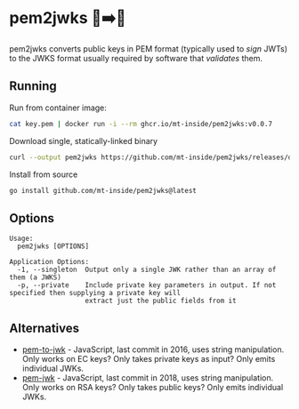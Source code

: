 # pem2jwks 📜➡️🏦

pem2jwks converts public keys in PEM format (typically used to _sign_ JWTs) to the JWKS format usually required by software that _validates_ them.

## Running

Run from container image:
```bash
cat key.pem | docker run -i --rm ghcr.io/mt-inside/pem2jwks:v0.0.7
```

Download single, statically-linked binary
```bash
curl --output pem2jwks https://github.com/mt-inside/pem2jwks/releases/download/v0.0.7/pem2jwks-$(uname -s)-$(uname -m)
```

Install from source
```bash
go install github.com/mt-inside/pem2jwks@latest
```

## Options

```
Usage:
  pem2jwks [OPTIONS]

Application Options:
  -1, --singleton  Output only a single JWK rather than an array of them (a JWKS)
  -p, --private    Include private key parameters in output. If not specified then supplying a private key will
                   extract just the public fields from it
```

## Alternatives
* [pem-to-jwk](https://github.com/callstats-io/pem-to-jwk) - JavaScript, last commit in 2016, uses string manipulation. Only works on EC keys? Only takes private keys as input? Only emits individual JWKs.
* [pem-jwk](https://github.com/dannycoates/pem-jwk) - JavaScript, last commit in 2018, uses string manipulation. Only works on RSA keys? Only takes public keys? Only emits individual JWKs.
